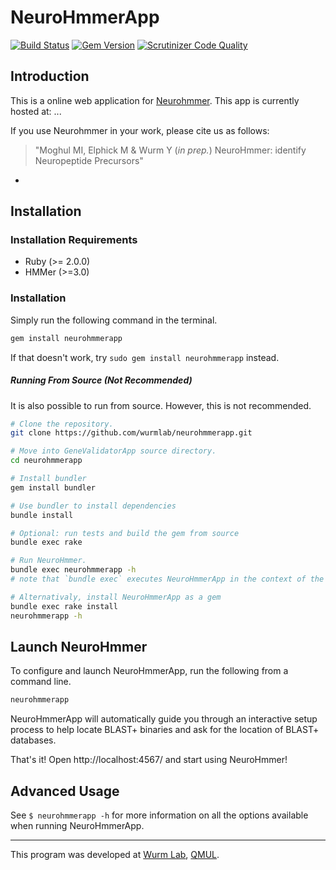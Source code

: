 # NeuroHmmerApp
[![Build Status](https://travis-ci.org/wurmlab/neurohmmerapp.svg?branch=master)](https://travis-ci.org/wurmlab/neurohmmerapp)
[![Gem Version](https://badge.fury.io/rb/neurohmmerapp.svg)](http://badge.fury.io/rb/neurohmmerapp)
[![Scrutinizer Code Quality](https://scrutinizer-ci.com/g/wurmlab/neurohmmerapp/badges/quality-score.png?b=master)](https://scrutinizer-ci.com/g/wurmlab/neurohmmerapp/?branch=master)







## Introduction

This is a online web application for [Neurohmmer](https://github.com/wurmlab/neurohmmer). This app is currently hosted at: ... 


If you use Neurohmmer in your work, please cite us as follows:
> "Moghul MI, Elphick M & Wurm Y (<em>in prep.</em>) NeuroHmmer: identify Neuropeptide Precursors"






-
## Installation
### Installation Requirements
* Ruby (>= 2.0.0)
* HMMer (>=3.0)
 

### Installation
Simply run the following command in the terminal.

```bash
gem install neurohmmerapp
```

If that doesn't work, try `sudo gem install neurohmmerapp` instead.

##### Running From Source (Not Recommended)
It is also possible to run from source. However, this is not recommended.

```bash
# Clone the repository.
git clone https://github.com/wurmlab/neurohmmerapp.git

# Move into GeneValidatorApp source directory.
cd neurohmmerapp

# Install bundler
gem install bundler

# Use bundler to install dependencies
bundle install

# Optional: run tests and build the gem from source
bundle exec rake

# Run NeuroHmmer.
bundle exec neurohmmerapp -h
# note that `bundle exec` executes NeuroHmmerApp in the context of the bundle

# Alternativaly, install NeuroHmmerApp as a gem
bundle exec rake install
neurohmmerapp -h
```




## Launch NeuroHmmer

To configure and launch NeuroHmmerApp, run the following from a command line.

```bash
neurohmmerapp
```

NeuroHmmerApp will automatically guide you through an interactive setup process to help locate BLAST+ binaries and ask for the location of BLAST+ databases.

That's it! Open http://localhost:4567/ and start using NeuroHmmer!






## Advanced Usage

See `$ neurohmmerapp -h` for more information on all the options available when running NeuroHmmerApp.


<hr>

This program was developed at [Wurm Lab](https://wurmlab.github.io), [QMUL](http://sbcs.qmul.ac.uk).
